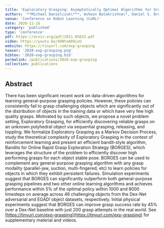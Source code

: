 ```yaml
---
title: 'Exploratory Grasping: Asymptotically Optimal Algorithms for Grasping Challenging Polyhedral Objects'
authors: '**Michael Danielczuk\***, Ashwin Balakrishna\*, Daniel S. Brown, Shivin Devgon, Ken Goldberg'
venue: 'Conference on Robot Learning (CoRL)'
date: 2020-11-16
category: 'published'
type: 'conference'
pdf: https://arxiv.org/pdf/2011.05632.pdf
video: https://youtu.be/4UNtxA89juU
website: https://tinyurl.com/exp-grasping
teaser: '2020-exp-grasping.png'
bibtex: '2020-exp-grasping.bib'
permalink: /publications/2020-exp-grasping
collection: publications
---
```


Abstract
-------
There has been significant recent work on data-driven algorithms for learning general-purpose grasping policies. However, these policies can consistently fail to grasp challenging objects which are significantly out of the distribution of objects in the training data or which have very few high quality grasps. Motivated by such objects, we propose a novel problem setting, Exploratory Grasping, for efficiently discovering reliable grasps on an unknown polyhedral object via sequential grasping, releasing, and toppling. We formalize Exploratory Grasping as a Markov Decision Process, study the theoretical complexity of Exploratory Grasping in the context of reinforcement learning and present an efficient bandit-style algorithm, Bandits for Online Rapid Grasp Exploration Strategy (BORGES), which leverages the structure of the problem to efficiently discover high performing grasps for each object stable pose. BORGES can be used to complement any general-purpose grasping algorithm with any grasp modality (parallel-jaw, suction, multi-fingered, etc) to learn policies for objects in which they exhibit persistent failures. Simulation experiments suggest that BORGES can significantly outperform both general-purpose grasping pipelines and two other online learning algorithms and achieves performance within 5% of the optimal policy within 1000 and 8000 timesteps on average across 46 challenging objects from the Dex-Net adversarial and EGAD! object datasets, respectively. Initial physical experiments suggest that BORGES can improve grasp success rate by 45% over a Dex-Net baseline with just 200 grasp attempts in the real world. See [https://tinyurl.com/exp-grasping](https://tinyurl.com/exp-grasping) for supplementary material and videos.

